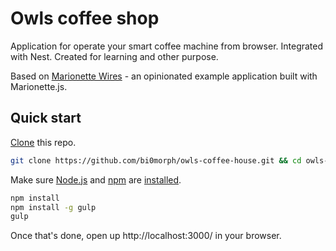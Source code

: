 # Owls coffee shop

Application for operate your smart coffee machine from browser.
Integrated with Nest.
Created for learning and other purpose.

Based on [Marionette Wires](https://github.com/thejameskyle/marionette-wires) - an opinionated example application built with Marionette.js.

## Quick start

[Clone](http://git-scm.com/docs/git-clone)  this repo.

```sh
git clone https://github.com/bi0morph/owls-coffee-house.git && cd owls-coffee-house
```

Make sure [Node.js](http://nodejs.org/) and [npm](https://www.npmjs.org/) are
[installed](http://nodejs.org/download/).

```sh
npm install
npm install -g gulp
gulp
```

Once that's done, open up http://localhost:3000/ in your browser.

